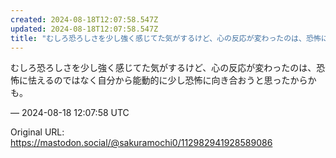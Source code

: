 ```yaml
---
created: 2024-08-18T12:07:58.547Z
updated: 2024-08-18T12:07:58.547Z
title: "むしろ恐ろしさを少し強く感じてた気がするけど、心の反応が変わったのは、恐怖に怯え[...]"
---
```


<p>むしろ恐ろしさを少し強く感じてた気がするけど、心の反応が変わったのは、恐怖に怯えるのではなく自分から能動的に少し恐怖に向き合おうと思ったからかも。</p>

&mdash; 2024-08-18 12:07:58 UTC

Original URL: https://mastodon.social/@sakuramochi0/112982941928589086
